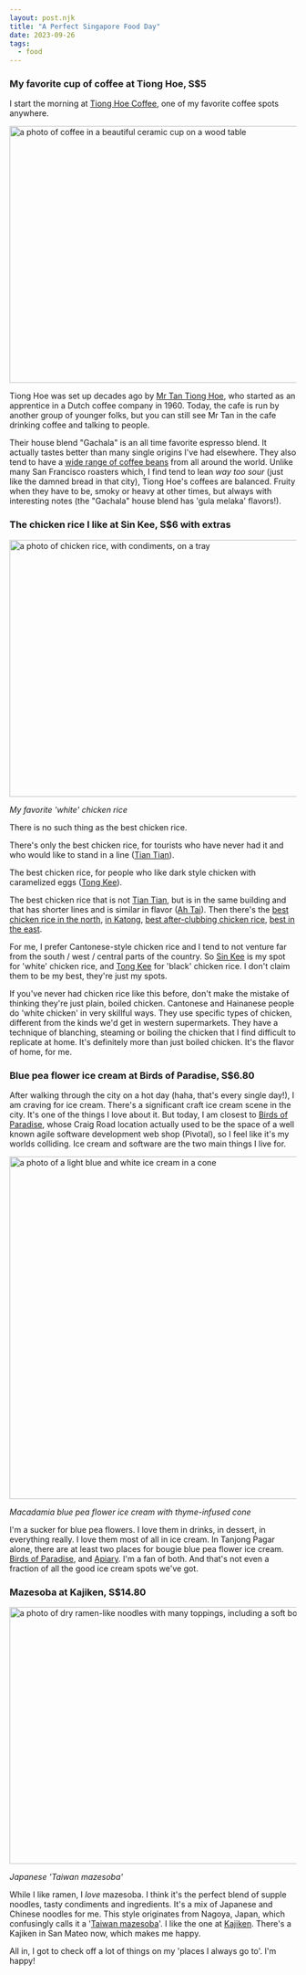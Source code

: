 ```yaml
---
layout: post.njk
title: "A Perfect Singapore Food Day"
date: 2023-09-26
tags:
  - food
---
```

### My favorite cup of coffee at Tiong Hoe, S$5

I start the morning at [Tiong Hoe Coffee](https://maps.app.goo.gl/Qe2Zyd5SJLN68kJb9), one of my favorite coffee spots anywhere. 

<img src="/img/perfectsg-tionghoe.jpg" width="600" height="450" alt="a photo of coffee in a beautiful ceramic cup on a wood table">

Tiong Hoe was set up decades ago by [Mr Tan Tiong Hoe](https://www.tionghoe.com/story), who started as an apprentice in a Dutch coffee company in 1960. Today, the cafe is run by another group of younger folks, but you can still see Mr Tan in the cafe drinking coffee and talking to people. 

Their house blend "Gachala" is an all time favorite espresso blend. It actually tastes better than many single origins I've had elsewhere. They also tend to have a [wide range of coffee beans](https://www.tionghoe.com/roasted-beans) from all around the world. Unlike many San Francisco roasters which, I find tend to lean *way too sour* (just like the damned bread in that city), Tiong Hoe's coffees are balanced. Fruity when they have to be, smoky or heavy at other times, but always with interesting notes (the "Gachala" house blend has 'gula melaka' flavors!). 

### The chicken rice I like at Sin Kee, S$6 with extras

<img src="/img/perfectsg-sinkee.jpg" width="600" height="450" alt="a photo of chicken rice, with condiments, on a tray">

*My favorite 'white' chicken rice*

There is no such thing as the best chicken rice.

There's only the best chicken rice, for tourists who have never had it and who would like to stand in a line ([Tian Tian](https://maps.app.goo.gl/avzePtx1PbAXy3ao6)).

The best chicken rice, for people who like dark style chicken with caramelized eggs ([Tong Kee](https://maps.app.goo.gl/8UT4Rruzkspu1U5A6)).

The best chicken rice that is not [Tian Tian](https://maps.app.goo.gl/avzePtx1PbAXy3ao6), but is in the same building and that has shorter lines and is similar in flavor ([Ah Tai](https://maps.app.goo.gl/e4Zj1MWev3USp9MK6)). Then there's the [best chicken rice in the north](https://maps.app.goo.gl/zPKse49UwuQMjavr7), [in Katong](https://maps.app.goo.gl/z73HZZDFbCeqsBo87), [best after-clubbing chicken rice](https://maps.app.goo.gl/cyuVVJ9j6yKHgbkS7), [best in the east](https://maps.app.goo.gl/W6wjz9KERRBMSHFu9). 

For me, I prefer Cantonese-style chicken rice and I tend to not venture far from the south / west / central parts of the country. So [Sin Kee](https://maps.app.goo.gl/7ggYeAGxjNW9UKSF8) is my spot for 'white' chicken rice, and [Tong Kee](https://maps.app.goo.gl/ctWXTyWkDnqp2JPm8) for 'black' chicken rice. I don't claim them to be my best, they're just my spots.

If you've never had chicken rice like this before, don't make the mistake of thinking they're just plain, boiled chicken. Cantonese and Hainanese people do 'white chicken' in very skillful ways. They use specific types of chicken, different from the kinds we'd get in western supermarkets. They have a technique of blanching, steaming or boiling the chicken that I find difficult to replicate at home. It's definitely more than just boiled chicken. It's the flavor of home, for me.

### Blue pea flower ice cream at Birds of Paradise, S$6.80

After walking through the city on a hot day (haha, that's every single day!), I am craving for ice cream. There's a significant craft ice cream scene in the city. It's one of the things I love about it. But today, I am closest to [Birds of Paradise](https://maps.app.goo.gl/fgZsnDTvUNz66udG9), whose Craig Road location actually used to be the space of a well known agile software development web shop (Pivotal), so I feel like it's my worlds colliding. Ice cream and software are the two main things I live for.

<img src="/img/perfectsg-birdsofparadise.jpg" width="600" height="600" alt="a photo of a light blue and white ice cream in a cone">

*Macadamia blue pea flower ice cream with thyme-infused cone*

I'm a sucker for blue pea flowers. I love them in drinks, in dessert, in everything really. I love them most of all in ice cream. In Tanjong Pagar alone, there are at least two places for bougie blue pea flower ice cream. [Birds of Paradise](https://maps.app.goo.gl/fgZsnDTvUNz66udG9), and [Apiary](https://maps.app.goo.gl/cT52cdEg3iN7m8ne7). I'm a fan of both. And that's not even a fraction of all the good ice cream spots we've got.

### Mazesoba at Kajiken, S$14.80

<img src="/img/perfectsg-kajiken.jpg" width="600" height="450" alt="a photo of dry ramen-like noodles with many toppings, including a soft boiled egg">

*Japanese 'Taiwan mazesoba'*

While I like ramen, I *love* mazesoba. I think it's the perfect blend of supple noodles, tasty condiments and ingredients. It's a mix of Japanese and Chinese noodles for me. This style originates from Nagoya, Japan, which confusingly calls it a '[Taiwan mazesoba](https://en.wikipedia.org/wiki/Taiwan_mazesoba)'. I like the one at [Kajiken](https://maps.app.goo.gl/N9Eb7Ssw9J9KGNK4A). There's a Kajiken in San Mateo now, which makes me happy.

All in, I got to check off a lot of things on my 'places I always go to'. I'm happy!
